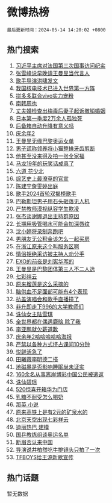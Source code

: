 # 微博热榜

`最后更新时间：2024-05-14 14:20:02 +0800`

## 热门搜索

1. [习近平主席对法国第三次国事访问纪实](https://m.weibo.cn/search?containerid=100103type%3D1%26t%3D10%26q%3D%23%E4%B9%A0%E8%BF%91%E5%B9%B3%E4%B8%BB%E5%B8%AD%E5%AF%B9%E6%B3%95%E5%9B%BD%E7%AC%AC%E4%B8%89%E6%AC%A1%E5%9B%BD%E4%BA%8B%E8%AE%BF%E9%97%AE%E7%BA%AA%E5%AE%9E%23&stream_entry_id=51&isnewpage=1&extparam=seat%3D1%26c_type%3D51%26q%3D%2523%25E4%25B9%25A0%25E8%25BF%2591%25E5%25B9%25B3%25E4%25B8%25BB%25E5%25B8%25AD%25E5%25AF%25B9%25E6%25B3%2595%25E5%259B%25BD%25E7%25AC%25AC%25E4%25B8%2589%25E6%25AC%25A1%25E5%259B%25BD%25E4%25BA%258B%25E8%25AE%25BF%25E9%2597%25AE%25E7%25BA%25AA%25E5%25AE%259E%2523%26cate%3D10103%26dgr%3D0%26pos%3D0%26filter_type%3Drealtimehot%26stream_entry_id%3D51%26display_time%3D1715667601%26pre_seqid%3D1715667601968013200213)
1. [张雪峰说早晚请王曼昱当代言人](https://m.weibo.cn/search?containerid=100103type%3D1%26t%3D10%26q%3D%23%E5%BC%A0%E9%9B%AA%E5%B3%B0%E8%AF%B4%E6%97%A9%E6%99%9A%E8%AF%B7%E7%8E%8B%E6%9B%BC%E6%98%B1%E5%BD%93%E4%BB%A3%E8%A8%80%E4%BA%BA%23&stream_entry_id=31&isnewpage=1&extparam=seat%3D1%26c_type%3D31%26cate%3D5001%26lcate%3D5001%26pos%3D0%26flag%3D2%26q%3D%2523%25E5%25BC%25A0%25E9%259B%25AA%25E5%25B3%25B0%25E8%25AF%25B4%25E6%2597%25A9%25E6%2599%259A%25E8%25AF%25B7%25E7%258E%258B%25E6%259B%25BC%25E6%2598%25B1%25E5%25BD%2593%25E4%25BB%25A3%25E8%25A8%2580%25E4%25BA%25BA%2523%26dgr%3D0%26band_rank%3D1%26realpos%3D1%26filter_type%3Drealtimehot%26stream_entry_id%3D31%26display_time%3D1715667601%26pre_seqid%3D1715667601968013200213)
1. [歌手导演洪啸发文](https://m.weibo.cn/search?containerid=100103type%3D1%26t%3D10%26q%3D%23%E6%AD%8C%E6%89%8B%E5%AF%BC%E6%BC%94%E6%B4%AA%E5%95%B8%E5%8F%91%E6%96%87%23&stream_entry_id=31&isnewpage=1&extparam=seat%3D1%26c_type%3D31%26cate%3D5001%26lcate%3D5001%26pos%3D1%26flag%3D2%26q%3D%2523%25E6%25AD%258C%25E6%2589%258B%25E5%25AF%25BC%25E6%25BC%2594%25E6%25B4%25AA%25E5%2595%25B8%25E5%258F%2591%25E6%2596%2587%2523%26dgr%3D0%26band_rank%3D2%26realpos%3D2%26filter_type%3Drealtimehot%26stream_entry_id%3D31%26display_time%3D1715667601%26pre_seqid%3D1715667601968013200213)
1. [我国核电技术已进入世界第一方阵](https://m.weibo.cn/search?containerid=100103type%3D1%26t%3D10%26q%3D%23%E6%88%91%E5%9B%BD%E6%A0%B8%E7%94%B5%E6%8A%80%E6%9C%AF%E5%B7%B2%E8%BF%9B%E5%85%A5%E4%B8%96%E7%95%8C%E7%AC%AC%E4%B8%80%E6%96%B9%E9%98%B5%23&stream_entry_id=31&isnewpage=1&extparam=seat%3D1%26c_type%3D31%26cate%3D5001%26lcate%3D5001%26pos%3D2%26flag%3D0%26q%3D%2523%25E6%2588%2591%25E5%259B%25BD%25E6%25A0%25B8%25E7%2594%25B5%25E6%258A%2580%25E6%259C%25AF%25E5%25B7%25B2%25E8%25BF%259B%25E5%2585%25A5%25E4%25B8%2596%25E7%2595%258C%25E7%25AC%25AC%25E4%25B8%2580%25E6%2596%25B9%25E9%2598%25B5%2523%26dgr%3D0%26band_rank%3D3%26realpos%3D3%26filter_type%3Drealtimehot%26stream_entry_id%3D31%26display_time%3D1715667601%26pre_seqid%3D1715667601968013200213)
1. [拼多多联合vivo实力宠粉](https://m.weibo.cn/search?containerid=100103type%3D1%26t%3D10%26q%3D%23%E6%8B%BC%E5%A4%9A%E5%A4%9A%E8%81%94%E5%90%88vivo%E5%AE%9E%E5%8A%9B%E5%AE%A0%E7%B2%89%23&stream_entry_id=31&isnewpage=1&extparam=seat%3D1%26c_type%3D31%26cate%3D5001%26lcate%3D5001%26pos%3D3%26is_ad_pos%3D1%26stream_entry_id%3D31%26q%3D%2523%25E6%258B%25BC%25E5%25A4%259A%25E5%25A4%259A%25E8%2581%2594%25E5%2590%2588vivo%25E5%25AE%259E%25E5%258A%259B%25E5%25AE%25A0%25E7%25B2%2589%2523%26dgr%3D0%26band_rank%3D4%26adid%3D236271%26filter_type%3Drealtimehot%26topic_ad%3D1%26display_time%3D1715667601%26pre_seqid%3D1715667601968013200213)
1. [南韩周也](https://m.weibo.cn/search?containerid=100103type%3D1%26t%3D10%26q%3D%23%E5%8D%97%E9%9F%A9%E5%91%A8%E4%B9%9F%23&stream_entry_id=31&isnewpage=1&extparam=seat%3D1%26c_type%3D31%26cate%3D5001%26lcate%3D5001%26pos%3D4%26flag%3D1%26q%3D%2523%25E5%258D%2597%25E9%259F%25A9%25E5%2591%25A8%25E4%25B9%259F%2523%26dgr%3D0%26band_rank%3D4%26realpos%3D4%26filter_type%3Drealtimehot%26stream_entry_id%3D31%26display_time%3D1715667601%26pre_seqid%3D1715667601968013200213)
1. [丈夫婚检查出梅毒后妻子起诉撤销婚姻](https://m.weibo.cn/search?containerid=100103type%3D1%26t%3D10%26q%3D%23%E4%B8%88%E5%A4%AB%E5%A9%9A%E6%A3%80%E6%9F%A5%E5%87%BA%E6%A2%85%E6%AF%92%E5%90%8E%E5%A6%BB%E5%AD%90%E8%B5%B7%E8%AF%89%E6%92%A4%E9%94%80%E5%A9%9A%E5%A7%BB%23&stream_entry_id=31&isnewpage=1&extparam=seat%3D1%26c_type%3D31%26cate%3D5001%26lcate%3D5001%26pos%3D5%26flag%3D0%26q%3D%2523%25E4%25B8%2588%25E5%25A4%25AB%25E5%25A9%259A%25E6%25A3%2580%25E6%259F%25A5%25E5%2587%25BA%25E6%25A2%2585%25E6%25AF%2592%25E5%2590%258E%25E5%25A6%25BB%25E5%25AD%2590%25E8%25B5%25B7%25E8%25AF%2589%25E6%2592%25A4%25E9%2594%2580%25E5%25A9%259A%25E5%25A7%25BB%2523%26dgr%3D0%26band_rank%3D5%26realpos%3D5%26filter_type%3Drealtimehot%26stream_entry_id%3D31%26display_time%3D1715667601%26pre_seqid%3D1715667601968013200213)
1. [日本第一季度2万余人孤独死](https://m.weibo.cn/search?containerid=100103type%3D1%26t%3D10%26q%3D%23%E6%97%A5%E6%9C%AC%E7%AC%AC%E4%B8%80%E5%AD%A3%E5%BA%A62%E4%B8%87%E4%BD%99%E4%BA%BA%E5%AD%A4%E7%8B%AC%E6%AD%BB%23&stream_entry_id=31&isnewpage=1&extparam=seat%3D1%26c_type%3D31%26cate%3D5001%26lcate%3D5001%26pos%3D6%26flag%3D1%26q%3D%2523%25E6%2597%25A5%25E6%259C%25AC%25E7%25AC%25AC%25E4%25B8%2580%25E5%25AD%25A3%25E5%25BA%25A62%25E4%25B8%2587%25E4%25BD%2599%25E4%25BA%25BA%25E5%25AD%25A4%25E7%258B%25AC%25E6%25AD%25BB%2523%26dgr%3D0%26band_rank%3D6%26realpos%3D6%26filter_type%3Drealtimehot%26stream_entry_id%3D31%26display_time%3D1715667601%26pre_seqid%3D1715667601968013200213)
1. [后备箱自动升降有意义吗](https://m.weibo.cn/search?containerid=100103type%3D1%26t%3D10%26q%3D%23%E5%90%8E%E5%A4%87%E7%AE%B1%E8%87%AA%E5%8A%A8%E5%8D%87%E9%99%8D%E6%9C%89%E6%84%8F%E4%B9%89%E5%90%97%23&stream_entry_id=31&isnewpage=1&extparam=seat%3D1%26c_type%3D31%26cate%3D5001%26lcate%3D5001%26pos%3D7%26is_ad_pos%3D1%26stream_entry_id%3D31%26q%3D%2523%25E5%2590%258E%25E5%25A4%2587%25E7%25AE%25B1%25E8%2587%25AA%25E5%258A%25A8%25E5%258D%2587%25E9%2599%258D%25E6%259C%2589%25E6%2584%258F%25E4%25B9%2589%25E5%2590%2597%2523%26dgr%3D0%26band_rank%3D7%26adid%3D236257%26filter_type%3Drealtimehot%26display_time%3D1715667601%26pre_seqid%3D1715667601968013200213)
1. [庆余年2](https://m.weibo.cn/search?containerid=100103type%3D1%26t%3D10%26q%3D%E5%BA%86%E4%BD%99%E5%B9%B42&stream_entry_id=31&isnewpage=1&extparam=seat%3D1%26c_type%3D31%26cate%3D5001%26lcate%3D5001%26pos%3D8%26flag%3D1%26q%3D%25E5%25BA%2586%25E4%25BD%2599%25E5%25B9%25B42%26dgr%3D0%26band_rank%3D7%26realpos%3D7%26filter_type%3Drealtimehot%26stream_entry_id%3D31%26display_time%3D1715667601%26pre_seqid%3D1715667601968013200213)
1. [王曼昱无缘巴黎奥运女单](https://m.weibo.cn/search?containerid=100103type%3D1%26t%3D10%26q%3D%23%E7%8E%8B%E6%9B%BC%E6%98%B1%E6%97%A0%E7%BC%98%E5%B7%B4%E9%BB%8E%E5%A5%A5%E8%BF%90%E5%A5%B3%E5%8D%95%23&stream_entry_id=31&isnewpage=1&extparam=seat%3D1%26c_type%3D31%26cate%3D5001%26lcate%3D5001%26pos%3D9%26flag%3D16%26q%3D%2523%25E7%258E%258B%25E6%259B%25BC%25E6%2598%25B1%25E6%2597%25A0%25E7%25BC%2598%25E5%25B7%25B4%25E9%25BB%258E%25E5%25A5%25A5%25E8%25BF%2590%25E5%25A5%25B3%25E5%258D%2595%2523%26dgr%3D0%26band_rank%3D8%26realpos%3D8%26filter_type%3Drealtimehot%26stream_entry_id%3D31%26display_time%3D1715667601%26pre_seqid%3D1715667601968013200213)
1. [男子谎称领养将小猫整排牙齿剪断](https://m.weibo.cn/search?containerid=100103type%3D1%26t%3D10%26q%3D%23%E7%94%B7%E5%AD%90%E8%B0%8E%E7%A7%B0%E9%A2%86%E5%85%BB%E5%B0%86%E5%B0%8F%E7%8C%AB%E6%95%B4%E6%8E%92%E7%89%99%E9%BD%BF%E5%89%AA%E6%96%AD%23&stream_entry_id=31&isnewpage=1&extparam=seat%3D1%26c_type%3D31%26cate%3D5001%26lcate%3D5001%26pos%3D10%26flag%3D1%26q%3D%2523%25E7%2594%25B7%25E5%25AD%2590%25E8%25B0%258E%25E7%25A7%25B0%25E9%25A2%2586%25E5%2585%25BB%25E5%25B0%2586%25E5%25B0%258F%25E7%258C%25AB%25E6%2595%25B4%25E6%258E%2592%25E7%2589%2599%25E9%25BD%25BF%25E5%2589%25AA%25E6%2596%25AD%2523%26dgr%3D0%26band_rank%3D9%26realpos%3D9%26filter_type%3Drealtimehot%26stream_entry_id%3D31%26display_time%3D1715667601%26pre_seqid%3D1715667601968013200213)
1. [他甚至没来得及拍一张全家福](https://m.weibo.cn/search?containerid=100103type%3D1%26t%3D10%26q%3D%23%E4%BB%96%E7%94%9A%E8%87%B3%E6%B2%A1%E6%9D%A5%E5%BE%97%E5%8F%8A%E6%8B%8D%E4%B8%80%E5%BC%A0%E5%85%A8%E5%AE%B6%E7%A6%8F%23&stream_entry_id=31&isnewpage=1&extparam=seat%3D1%26c_type%3D31%26cate%3D5001%26lcate%3D5001%26pos%3D11%26flag%3D0%26q%3D%2523%25E4%25BB%2596%25E7%2594%259A%25E8%2587%25B3%25E6%25B2%25A1%25E6%259D%25A5%25E5%25BE%2597%25E5%258F%258A%25E6%258B%258D%25E4%25B8%2580%25E5%25BC%25A0%25E5%2585%25A8%25E5%25AE%25B6%25E7%25A6%258F%2523%26dgr%3D0%26band_rank%3D10%26realpos%3D10%26filter_type%3Drealtimehot%26stream_entry_id%3D31%26display_time%3D1715667601%26pre_seqid%3D1715667601968013200213)
1. [马龙19年的玩笑话成真了](https://m.weibo.cn/search?containerid=100103type%3D1%26t%3D10%26q%3D%E9%A9%AC%E9%BE%9919%E5%B9%B4%E7%9A%84%E7%8E%A9%E7%AC%91%E8%AF%9D%E6%88%90%E7%9C%9F%E4%BA%86&stream_entry_id=31&isnewpage=1&extparam=seat%3D1%26c_type%3D31%26cate%3D5001%26lcate%3D5001%26pos%3D12%26flag%3D0%26q%3D%25E9%25A9%25AC%25E9%25BE%259919%25E5%25B9%25B4%25E7%259A%2584%25E7%258E%25A9%25E7%25AC%2591%25E8%25AF%259D%25E6%2588%2590%25E7%259C%259F%25E4%25BA%2586%26dgr%3D0%26band_rank%3D11%26realpos%3D11%26filter_type%3Drealtimehot%26stream_entry_id%3D31%26display_time%3D1715667601%26pre_seqid%3D1715667601968013200213)
1. [六道 花少北](https://m.weibo.cn/search?containerid=100103type%3D1%26t%3D10%26q%3D%E5%85%AD%E9%81%93+%E8%8A%B1%E5%B0%91%E5%8C%97&stream_entry_id=31&isnewpage=1&extparam=seat%3D1%26c_type%3D31%26cate%3D5001%26lcate%3D5001%26pos%3D13%26flag%3D0%26q%3D%25E5%2585%25AD%25E9%2581%2593%2520%25E8%258A%25B1%25E5%25B0%2591%25E5%258C%2597%26dgr%3D0%26band_rank%3D12%26realpos%3D12%26filter_type%3Drealtimehot%26stream_entry_id%3D31%26display_time%3D1715667601%26pre_seqid%3D1715667601968013200213)
1. [综艺史上最潦草的官宣](https://m.weibo.cn/search?containerid=100103type%3D1%26t%3D10%26q%3D%23%E7%BB%BC%E8%89%BA%E5%8F%B2%E4%B8%8A%E6%9C%80%E6%BD%A6%E8%8D%89%E7%9A%84%E5%AE%98%E5%AE%A3%23&stream_entry_id=31&isnewpage=1&extparam=seat%3D1%26c_type%3D31%26cate%3D5001%26lcate%3D5001%26pos%3D14%26flag%3D1%26q%3D%2523%25E7%25BB%25BC%25E8%2589%25BA%25E5%258F%25B2%25E4%25B8%258A%25E6%259C%2580%25E6%25BD%25A6%25E8%258D%2589%25E7%259A%2584%25E5%25AE%2598%25E5%25AE%25A3%2523%26dgr%3D0%26band_rank%3D13%26realpos%3D13%26filter_type%3Drealtimehot%26stream_entry_id%3D31%26display_time%3D1715667601%26pre_seqid%3D1715667601968013200213)
1. [陈建宁詹雯婷出庭](https://m.weibo.cn/search?containerid=100103type%3D1%26t%3D10%26q%3D%23%E9%99%88%E5%BB%BA%E5%AE%81%E8%A9%B9%E9%9B%AF%E5%A9%B7%E5%87%BA%E5%BA%AD%23&stream_entry_id=31&isnewpage=1&extparam=seat%3D1%26c_type%3D31%26cate%3D5001%26lcate%3D5001%26pos%3D15%26flag%3D1%26q%3D%2523%25E9%2599%2588%25E5%25BB%25BA%25E5%25AE%2581%25E8%25A9%25B9%25E9%259B%25AF%25E5%25A9%25B7%25E5%2587%25BA%25E5%25BA%25AD%2523%26dgr%3D0%26band_rank%3D14%26realpos%3D14%26filter_type%3Drealtimehot%26stream_entry_id%3D31%26display_time%3D1715667601%26pre_seqid%3D1715667601968013200213)
1. [歌手2024首轮双揭榜歌手](https://m.weibo.cn/search?containerid=100103type%3D1%26t%3D10%26q%3D%23%E6%AD%8C%E6%89%8B2024%E9%A6%96%E8%BD%AE%E5%8F%8C%E6%8F%AD%E6%A6%9C%E6%AD%8C%E6%89%8B%23&stream_entry_id=31&isnewpage=1&extparam=seat%3D1%26c_type%3D31%26cate%3D5001%26lcate%3D5001%26pos%3D16%26flag%3D0%26q%3D%2523%25E6%25AD%258C%25E6%2589%258B2024%25E9%25A6%2596%25E8%25BD%25AE%25E5%258F%258C%25E6%258F%25AD%25E6%25A6%259C%25E6%25AD%258C%25E6%2589%258B%2523%26dgr%3D0%26band_rank%3D15%26realpos%3D15%26filter_type%3Drealtimehot%26stream_entry_id%3D31%26display_time%3D1715667601%26pre_seqid%3D1715667601968013200213)
1. [巴勒斯坦男子用石头砸落无人机](https://m.weibo.cn/search?containerid=100103type%3D1%26t%3D10%26q%3D%23%E5%B7%B4%E5%8B%92%E6%96%AF%E5%9D%A6%E7%94%B7%E5%AD%90%E7%94%A8%E7%9F%B3%E5%A4%B4%E7%A0%B8%E8%90%BD%E6%97%A0%E4%BA%BA%E6%9C%BA%23&stream_entry_id=31&isnewpage=1&extparam=seat%3D1%26c_type%3D31%26cate%3D5001%26lcate%3D5001%26pos%3D17%26flag%3D1%26q%3D%2523%25E5%25B7%25B4%25E5%258B%2592%25E6%2596%25AF%25E5%259D%25A6%25E7%2594%25B7%25E5%25AD%2590%25E7%2594%25A8%25E7%259F%25B3%25E5%25A4%25B4%25E7%25A0%25B8%25E8%2590%25BD%25E6%2597%25A0%25E4%25BA%25BA%25E6%259C%25BA%2523%26dgr%3D0%26band_rank%3D16%26realpos%3D16%26filter_type%3Drealtimehot%26stream_entry_id%3D31%26display_time%3D1715667601%26pre_seqid%3D1715667601968013200213)
1. [严禁教师漠视纵容学生欺凌](https://m.weibo.cn/search?containerid=100103type%3D1%26t%3D10%26q%3D%23%E4%B8%A5%E7%A6%81%E6%95%99%E5%B8%88%E6%BC%A0%E8%A7%86%E7%BA%B5%E5%AE%B9%E5%AD%A6%E7%94%9F%E6%AC%BA%E5%87%8C%23&stream_entry_id=31&isnewpage=1&extparam=seat%3D1%26c_type%3D31%26cate%3D5001%26lcate%3D5001%26pos%3D18%26flag%3D1%26q%3D%2523%25E4%25B8%25A5%25E7%25A6%2581%25E6%2595%2599%25E5%25B8%2588%25E6%25BC%25A0%25E8%25A7%2586%25E7%25BA%25B5%25E5%25AE%25B9%25E5%25AD%25A6%25E7%2594%259F%25E6%25AC%25BA%25E5%2587%258C%2523%26dgr%3D0%26band_rank%3D17%26realpos%3D17%26filter_type%3Drealtimehot%26stream_entry_id%3D31%26display_time%3D1715667601%26pre_seqid%3D1715667601968013200213)
1. [张杰谈谢娜退出主持群原因](https://m.weibo.cn/search?containerid=100103type%3D1%26t%3D10%26q%3D%23%E5%BC%A0%E6%9D%B0%E8%B0%88%E8%B0%A2%E5%A8%9C%E9%80%80%E5%87%BA%E4%B8%BB%E6%8C%81%E7%BE%A4%E5%8E%9F%E5%9B%A0%23&stream_entry_id=31&isnewpage=1&extparam=seat%3D1%26c_type%3D31%26cate%3D5001%26lcate%3D5001%26pos%3D19%26flag%3D2%26q%3D%2523%25E5%25BC%25A0%25E6%259D%25B0%25E8%25B0%2588%25E8%25B0%25A2%25E5%25A8%259C%25E9%2580%2580%25E5%2587%25BA%25E4%25B8%25BB%25E6%258C%2581%25E7%25BE%25A4%25E5%258E%259F%25E5%259B%25A0%2523%26dgr%3D0%26band_rank%3D18%26realpos%3D18%26filter_type%3Drealtimehot%26stream_entry_id%3D31%26display_time%3D1715667601%26pre_seqid%3D1715667601968013200213)
1. [长期用吸管喝水可能会加深唇纹](https://m.weibo.cn/search?containerid=100103type%3D1%26t%3D10%26q%3D%23%E9%95%BF%E6%9C%9F%E7%94%A8%E5%90%B8%E7%AE%A1%E5%96%9D%E6%B0%B4%E5%8F%AF%E8%83%BD%E4%BC%9A%E5%8A%A0%E6%B7%B1%E5%94%87%E7%BA%B9%23&stream_entry_id=31&isnewpage=1&extparam=seat%3D1%26c_type%3D31%26cate%3D5001%26lcate%3D5001%26pos%3D20%26flag%3D2%26q%3D%2523%25E9%2595%25BF%25E6%259C%259F%25E7%2594%25A8%25E5%2590%25B8%25E7%25AE%25A1%25E5%2596%259D%25E6%25B0%25B4%25E5%258F%25AF%25E8%2583%25BD%25E4%25BC%259A%25E5%258A%25A0%25E6%25B7%25B1%25E5%2594%2587%25E7%25BA%25B9%2523%26dgr%3D0%26band_rank%3D19%26realpos%3D19%26filter_type%3Drealtimehot%26stream_entry_id%3D31%26display_time%3D1715667601%26pre_seqid%3D1715667601968013200213)
1. [沈小婷将录制奔跑吧](https://m.weibo.cn/search?containerid=100103type%3D1%26t%3D10%26q%3D%23%E6%B2%88%E5%B0%8F%E5%A9%B7%E5%B0%86%E5%BD%95%E5%88%B6%E5%A5%94%E8%B7%91%E5%90%A7%23&stream_entry_id=31&isnewpage=1&extparam=seat%3D1%26c_type%3D31%26cate%3D5001%26lcate%3D5001%26pos%3D21%26flag%3D0%26q%3D%2523%25E6%25B2%2588%25E5%25B0%258F%25E5%25A9%25B7%25E5%25B0%2586%25E5%25BD%2595%25E5%2588%25B6%25E5%25A5%2594%25E8%25B7%2591%25E5%2590%25A7%2523%26dgr%3D0%26band_rank%3D20%26realpos%3D20%26filter_type%3Drealtimehot%26stream_entry_id%3D31%26display_time%3D1715667601%26pre_seqid%3D1715667601968013200213)
1. [男朋友无公积金该怎么一起买房](https://m.weibo.cn/search?containerid=100103type%3D1%26t%3D10%26q%3D%23%E7%94%B7%E6%9C%8B%E5%8F%8B%E6%97%A0%E5%85%AC%E7%A7%AF%E9%87%91%E8%AF%A5%E6%80%8E%E4%B9%88%E4%B8%80%E8%B5%B7%E4%B9%B0%E6%88%BF%23&stream_entry_id=31&isnewpage=1&extparam=seat%3D1%26c_type%3D31%26cate%3D5001%26lcate%3D5001%26pos%3D22%26flag%3D0%26q%3D%2523%25E7%2594%25B7%25E6%259C%258B%25E5%258F%258B%25E6%2597%25A0%25E5%2585%25AC%25E7%25A7%25AF%25E9%2587%2591%25E8%25AF%25A5%25E6%2580%258E%25E4%25B9%2588%25E4%25B8%2580%25E8%25B5%25B7%25E4%25B9%25B0%25E6%2588%25BF%2523%26dgr%3D0%26band_rank%3D21%26realpos%3D21%26filter_type%3Drealtimehot%26stream_entry_id%3D31%26display_time%3D1715667601%26pre_seqid%3D1715667601968013200213)
1. [在浙江原来这个叫服务区啊](https://m.weibo.cn/search?containerid=100103type%3D1%26t%3D10%26q%3D%23%E5%9C%A8%E6%B5%99%E6%B1%9F%E5%8E%9F%E6%9D%A5%E8%BF%99%E4%B8%AA%E5%8F%AB%E6%9C%8D%E5%8A%A1%E5%8C%BA%E5%95%8A%23&stream_entry_id=31&isnewpage=1&extparam=seat%3D1%26c_type%3D31%26cate%3D5001%26lcate%3D5001%26pos%3D23%26flag%3D1%26q%3D%2523%25E5%259C%25A8%25E6%25B5%2599%25E6%25B1%259F%25E5%258E%259F%25E6%259D%25A5%25E8%25BF%2599%25E4%25B8%25AA%25E5%258F%25AB%25E6%259C%258D%25E5%258A%25A1%25E5%258C%25BA%25E5%2595%258A%2523%26dgr%3D0%26band_rank%3D22%26realpos%3D22%26filter_type%3Drealtimehot%26stream_entry_id%3D31%26display_time%3D1715667601%26pre_seqid%3D1715667601968013200213)
1. [情侣拒绝采访被主持人劝分手](https://m.weibo.cn/search?containerid=100103type%3D1%26t%3D10%26q%3D%23%E6%83%85%E4%BE%A3%E6%8B%92%E7%BB%9D%E9%87%87%E8%AE%BF%E8%A2%AB%E4%B8%BB%E6%8C%81%E4%BA%BA%E5%8A%9D%E5%88%86%E6%89%8B%23&stream_entry_id=31&isnewpage=1&extparam=seat%3D1%26c_type%3D31%26cate%3D5001%26lcate%3D5001%26pos%3D24%26flag%3D0%26q%3D%2523%25E6%2583%2585%25E4%25BE%25A3%25E6%258B%2592%25E7%25BB%259D%25E9%2587%2587%25E8%25AE%25BF%25E8%25A2%25AB%25E4%25B8%25BB%25E6%258C%2581%25E4%25BA%25BA%25E5%258A%259D%25E5%2588%2586%25E6%2589%258B%2523%26dgr%3D0%26band_rank%3D23%26realpos%3D23%26filter_type%3Drealtimehot%26stream_entry_id%3D31%26display_time%3D1715667601%26pre_seqid%3D1715667601968013200213)
1. [EXO的前夜是刘宪华写的](https://m.weibo.cn/search?containerid=100103type%3D1%26t%3D10%26q%3D%23EXO%E7%9A%84%E5%89%8D%E5%A4%9C%E6%98%AF%E5%88%98%E5%AE%AA%E5%8D%8E%E5%86%99%E7%9A%84%23&stream_entry_id=31&isnewpage=1&extparam=seat%3D1%26c_type%3D31%26cate%3D5001%26lcate%3D5001%26pos%3D25%26flag%3D0%26q%3D%2523EXO%25E7%259A%2584%25E5%2589%258D%25E5%25A4%259C%25E6%2598%25AF%25E5%2588%2598%25E5%25AE%25AA%25E5%258D%258E%25E5%2586%2599%25E7%259A%2584%2523%26dgr%3D0%26band_rank%3D24%26realpos%3D24%26filter_type%3Drealtimehot%26stream_entry_id%3D31%26display_time%3D1715667601%26pre_seqid%3D1715667601968013200213)
1. [王曼昱是巴黎团体第三人不二人选](https://m.weibo.cn/search?containerid=100103type%3D1%26t%3D10%26q%3D%23%E7%8E%8B%E6%9B%BC%E6%98%B1%E6%98%AF%E5%B7%B4%E9%BB%8E%E5%9B%A2%E4%BD%93%E7%AC%AC%E4%B8%89%E4%BA%BA%E4%B8%8D%E4%BA%8C%E4%BA%BA%E9%80%89%23&stream_entry_id=31&isnewpage=1&extparam=seat%3D1%26c_type%3D31%26cate%3D5001%26lcate%3D5001%26pos%3D26%26flag%3D1%26q%3D%2523%25E7%258E%258B%25E6%259B%25BC%25E6%2598%25B1%25E6%2598%25AF%25E5%25B7%25B4%25E9%25BB%258E%25E5%259B%25A2%25E4%25BD%2593%25E7%25AC%25AC%25E4%25B8%2589%25E4%25BA%25BA%25E4%25B8%258D%25E4%25BA%258C%25E4%25BA%25BA%25E9%2580%2589%2523%26dgr%3D0%26band_rank%3D25%26realpos%3D25%26filter_type%3Drealtimehot%26stream_entry_id%3D31%26display_time%3D1715667601%26pre_seqid%3D1715667601968013200213)
1. [七彩祥云](https://m.weibo.cn/search?containerid=100103type%3D1%26t%3D10%26q%3D%E4%B8%83%E5%BD%A9%E7%A5%A5%E4%BA%91&stream_entry_id=31&isnewpage=1&extparam=seat%3D1%26c_type%3D31%26cate%3D5001%26lcate%3D5001%26pos%3D27%26flag%3D1%26q%3D%25E4%25B8%2583%25E5%25BD%25A9%25E7%25A5%25A5%25E4%25BA%2591%26dgr%3D0%26band_rank%3D26%26realpos%3D26%26filter_type%3Drealtimehot%26stream_entry_id%3D31%26display_time%3D1715667601%26pre_seqid%3D1715667601968013200213)
1. [原来榴莲是这么采摘的](https://m.weibo.cn/search?containerid=100103type%3D1%26t%3D10%26q%3D%E5%8E%9F%E6%9D%A5%E6%A6%B4%E8%8E%B2%E6%98%AF%E8%BF%99%E4%B9%88%E9%87%87%E6%91%98%E7%9A%84&stream_entry_id=31&isnewpage=1&extparam=seat%3D1%26c_type%3D31%26cate%3D5001%26lcate%3D5001%26pos%3D28%26flag%3D1%26q%3D%25E5%258E%259F%25E6%259D%25A5%25E6%25A6%25B4%25E8%258E%25B2%25E6%2598%25AF%25E8%25BF%2599%25E4%25B9%2588%25E9%2587%2587%25E6%2591%2598%25E7%259A%2584%26dgr%3D0%26band_rank%3D27%26realpos%3D27%26filter_type%3Drealtimehot%26stream_entry_id%3D31%26display_time%3D1715667601%26pre_seqid%3D1715667601968013200213)
1. [脑供血不足面部可能有4个表现](https://m.weibo.cn/search?containerid=100103type%3D1%26t%3D10%26q%3D%23%E8%84%91%E4%BE%9B%E8%A1%80%E4%B8%8D%E8%B6%B3%E9%9D%A2%E9%83%A8%E5%8F%AF%E8%83%BD%E6%9C%894%E4%B8%AA%E8%A1%A8%E7%8E%B0%23&stream_entry_id=31&isnewpage=1&extparam=seat%3D1%26c_type%3D31%26cate%3D5001%26lcate%3D5001%26pos%3D29%26flag%3D0%26q%3D%2523%25E8%2584%2591%25E4%25BE%259B%25E8%25A1%2580%25E4%25B8%258D%25E8%25B6%25B3%25E9%259D%25A2%25E9%2583%25A8%25E5%258F%25AF%25E8%2583%25BD%25E6%259C%25894%25E4%25B8%25AA%25E8%25A1%25A8%25E7%258E%25B0%2523%26dgr%3D0%26band_rank%3D28%26realpos%3D28%26filter_type%3Drealtimehot%26stream_entry_id%3D31%26display_time%3D1715667601%26pre_seqid%3D1715667601968013200213)
1. [杭盖演唱会和歌手直播撞了](https://m.weibo.cn/search?containerid=100103type%3D1%26t%3D10%26q%3D%23%E6%9D%AD%E7%9B%96%E6%BC%94%E5%94%B1%E4%BC%9A%E5%92%8C%E6%AD%8C%E6%89%8B%E7%9B%B4%E6%92%AD%E6%92%9E%E4%BA%86%23&stream_entry_id=31&isnewpage=1&extparam=seat%3D1%26c_type%3D31%26cate%3D5001%26lcate%3D5001%26pos%3D30%26flag%3D1%26q%3D%2523%25E6%259D%25AD%25E7%259B%2596%25E6%25BC%2594%25E5%2594%25B1%25E4%25BC%259A%25E5%2592%258C%25E6%25AD%258C%25E6%2589%258B%25E7%259B%25B4%25E6%2592%25AD%25E6%2592%259E%25E4%25BA%2586%2523%26dgr%3D0%26band_rank%3D29%26realpos%3D29%26filter_type%3Drealtimehot%26stream_entry_id%3D31%26display_time%3D1715667601%26pre_seqid%3D1715667601968013200213)
1. [非升即走下996的大学教师们](https://m.weibo.cn/search?containerid=100103type%3D1%26t%3D10%26q%3D%23%E9%9D%9E%E5%8D%87%E5%8D%B3%E8%B5%B0%E4%B8%8B996%E7%9A%84%E5%A4%A7%E5%AD%A6%E6%95%99%E5%B8%88%E4%BB%AC%23&stream_entry_id=31&isnewpage=1&extparam=seat%3D1%26c_type%3D31%26cate%3D5001%26lcate%3D5001%26pos%3D31%26flag%3D1%26q%3D%2523%25E9%259D%259E%25E5%258D%2587%25E5%258D%25B3%25E8%25B5%25B0%25E4%25B8%258B996%25E7%259A%2584%25E5%25A4%25A7%25E5%25AD%25A6%25E6%2595%2599%25E5%25B8%2588%25E4%25BB%25AC%2523%26dgr%3D0%26band_rank%3D30%26realpos%3D30%26filter_type%3Drealtimehot%26stream_entry_id%3D31%26display_time%3D1715667601%26pre_seqid%3D1715667601968013200213)
1. [诛仙女主陆雪琪](https://m.weibo.cn/search?containerid=100103type%3D1%26t%3D10%26q%3D%23%E8%AF%9B%E4%BB%99%E5%A5%B3%E4%B8%BB%E9%99%86%E9%9B%AA%E7%90%AA%23&stream_entry_id=31&isnewpage=1&extparam=seat%3D1%26c_type%3D31%26cate%3D5001%26lcate%3D5001%26pos%3D32%26flag%3D0%26q%3D%2523%25E8%25AF%259B%25E4%25BB%2599%25E5%25A5%25B3%25E4%25B8%25BB%25E9%2599%2586%25E9%259B%25AA%25E7%2590%25AA%2523%26dgr%3D0%26band_rank%3D31%26realpos%3D31%26filter_type%3Drealtimehot%26stream_entry_id%3D31%26display_time%3D1715667601%26pre_seqid%3D1715667601968013200213)
1. [全世界都在偶遇鹿晗 除了我](https://m.weibo.cn/search?containerid=100103type%3D1%26t%3D10%26q%3D%E5%85%A8%E4%B8%96%E7%95%8C%E9%83%BD%E5%9C%A8%E5%81%B6%E9%81%87%E9%B9%BF%E6%99%97+%E9%99%A4%E4%BA%86%E6%88%91&stream_entry_id=31&isnewpage=1&extparam=seat%3D1%26c_type%3D31%26cate%3D5001%26lcate%3D5001%26pos%3D33%26flag%3D1%26q%3D%25E5%2585%25A8%25E4%25B8%2596%25E7%2595%258C%25E9%2583%25BD%25E5%259C%25A8%25E5%2581%25B6%25E9%2581%2587%25E9%25B9%25BF%25E6%2599%2597%2520%25E9%2599%25A4%25E4%25BA%2586%25E6%2588%2591%26dgr%3D0%26band_rank%3D32%26realpos%3D32%26filter_type%3Drealtimehot%26stream_entry_id%3D31%26display_time%3D1715667601%26pre_seqid%3D1715667601968013200213)
1. [李亚鹏就欠薪道歉](https://m.weibo.cn/search?containerid=100103type%3D1%26t%3D10%26q%3D%23%E6%9D%8E%E4%BA%9A%E9%B9%8F%E5%B0%B1%E6%AC%A0%E8%96%AA%E9%81%93%E6%AD%89%23&stream_entry_id=31&isnewpage=1&extparam=seat%3D1%26c_type%3D31%26cate%3D5001%26lcate%3D5001%26pos%3D34%26flag%3D0%26q%3D%2523%25E6%259D%258E%25E4%25BA%259A%25E9%25B9%258F%25E5%25B0%25B1%25E6%25AC%25A0%25E8%2596%25AA%25E9%2581%2593%25E6%25AD%2589%2523%26dgr%3D0%26band_rank%3D33%26realpos%3D33%26filter_type%3Drealtimehot%26stream_entry_id%3D31%26display_time%3D1715667601%26pre_seqid%3D1715667601968013200213)
1. [庆余年2哈哈哈哈哈海报](https://m.weibo.cn/search?containerid=100103type%3D1%26t%3D10%26q%3D%23%E5%BA%86%E4%BD%99%E5%B9%B42%E5%93%88%E5%93%88%E5%93%88%E5%93%88%E5%93%88%E6%B5%B7%E6%8A%A5%23&stream_entry_id=31&isnewpage=1&extparam=seat%3D1%26c_type%3D31%26cate%3D5001%26lcate%3D5001%26pos%3D35%26flag%3D1%26q%3D%2523%25E5%25BA%2586%25E4%25BD%2599%25E5%25B9%25B42%25E5%2593%2588%25E5%2593%2588%25E5%2593%2588%25E5%2593%2588%25E5%2593%2588%25E6%25B5%25B7%25E6%258A%25A5%2523%26dgr%3D0%26band_rank%3D34%26realpos%3D34%26filter_type%3Drealtimehot%26stream_entry_id%3D31%26display_time%3D1715667601%26pre_seqid%3D1715667601968013200213)
1. [严禁以各种方式挤占课间10分钟](https://m.weibo.cn/search?containerid=100103type%3D1%26t%3D10%26q%3D%23%E4%B8%A5%E7%A6%81%E4%BB%A5%E5%90%84%E7%A7%8D%E6%96%B9%E5%BC%8F%E6%8C%A4%E5%8D%A0%E8%AF%BE%E9%97%B410%E5%88%86%E9%92%9F%23&stream_entry_id=31&isnewpage=1&extparam=seat%3D1%26c_type%3D31%26cate%3D5001%26lcate%3D5001%26pos%3D36%26flag%3D0%26q%3D%2523%25E4%25B8%25A5%25E7%25A6%2581%25E4%25BB%25A5%25E5%2590%2584%25E7%25A7%258D%25E6%2596%25B9%25E5%25BC%258F%25E6%258C%25A4%25E5%258D%25A0%25E8%25AF%25BE%25E9%2597%25B410%25E5%2588%2586%25E9%2592%259F%2523%26dgr%3D0%26band_rank%3D35%26realpos%3D35%26filter_type%3Drealtimehot%26stream_entry_id%3D31%26display_time%3D1715667601%26pre_seqid%3D1715667601968013200213)
1. [悦鲜活急了](https://m.weibo.cn/search?containerid=100103type%3D1%26t%3D10%26q%3D%23%E6%82%A6%E9%B2%9C%E6%B4%BB%E6%80%A5%E4%BA%86%23&stream_entry_id=31&isnewpage=1&extparam=seat%3D1%26c_type%3D31%26cate%3D5001%26lcate%3D5001%26pos%3D37%26realpos%3D36%26flag%3D0%26q%3D%2523%25E6%2582%25A6%25E9%25B2%259C%25E6%25B4%25BB%25E6%2580%25A5%25E4%25BA%2586%2523%26dgr%3D0%26band_rank%3D36%26adid%3D236264%26filter_type%3Drealtimehot%26stream_entry_id%3D31%26display_time%3D1715667601%26pre_seqid%3D1715667601968013200213)
1. [田曦薇李明德二搭](https://m.weibo.cn/search?containerid=100103type%3D1%26t%3D10%26q%3D%23%E7%94%B0%E6%9B%A6%E8%96%87%E6%9D%8E%E6%98%8E%E5%BE%B7%E4%BA%8C%E6%90%AD%23&stream_entry_id=31&isnewpage=1&extparam=seat%3D1%26c_type%3D31%26cate%3D5001%26lcate%3D5001%26pos%3D38%26flag%3D0%26q%3D%2523%25E7%2594%25B0%25E6%259B%25A6%25E8%2596%2587%25E6%259D%258E%25E6%2598%258E%25E5%25BE%25B7%25E4%25BA%258C%25E6%2590%25AD%2523%26dgr%3D0%26band_rank%3D37%26realpos%3D37%26filter_type%3Drealtimehot%26stream_entry_id%3D31%26display_time%3D1715667601%26pre_seqid%3D1715667601968013200213)
1. [地磁暴是否影响睡眠尚未证实](https://m.weibo.cn/search?containerid=100103type%3D1%26t%3D10%26q%3D%23%E5%9C%B0%E7%A3%81%E6%9A%B4%E6%98%AF%E5%90%A6%E5%BD%B1%E5%93%8D%E7%9D%A1%E7%9C%A0%E5%B0%9A%E6%9C%AA%E8%AF%81%E5%AE%9E%23&stream_entry_id=31&isnewpage=1&extparam=seat%3D1%26c_type%3D31%26cate%3D5001%26lcate%3D5001%26pos%3D39%26flag%3D1%26q%3D%2523%25E5%259C%25B0%25E7%25A3%2581%25E6%259A%25B4%25E6%2598%25AF%25E5%2590%25A6%25E5%25BD%25B1%25E5%2593%258D%25E7%259D%25A1%25E7%259C%25A0%25E5%25B0%259A%25E6%259C%25AA%25E8%25AF%2581%25E5%25AE%259E%2523%26dgr%3D0%26band_rank%3D38%26realpos%3D38%26filter_type%3Drealtimehot%26stream_entry_id%3D31%26display_time%3D1715667601%26pre_seqid%3D1715667601968013200213)
1. [160余名从事离岸博彩中国公民被遣返](https://m.weibo.cn/search?containerid=100103type%3D1%26t%3D10%26q%3D%23160%E4%BD%99%E5%90%8D%E4%BB%8E%E4%BA%8B%E7%A6%BB%E5%B2%B8%E5%8D%9A%E5%BD%A9%E4%B8%AD%E5%9B%BD%E5%85%AC%E6%B0%91%E8%A2%AB%E9%81%A3%E8%BF%94%23&stream_entry_id=31&isnewpage=1&extparam=seat%3D1%26c_type%3D31%26cate%3D5001%26lcate%3D5001%26pos%3D40%26flag%3D1%26q%3D%2523160%25E4%25BD%2599%25E5%2590%258D%25E4%25BB%258E%25E4%25BA%258B%25E7%25A6%25BB%25E5%25B2%25B8%25E5%258D%259A%25E5%25BD%25A9%25E4%25B8%25AD%25E5%259B%25BD%25E5%2585%25AC%25E6%25B0%2591%25E8%25A2%25AB%25E9%2581%25A3%25E8%25BF%2594%2523%26dgr%3D0%26band_rank%3D39%26realpos%3D39%26filter_type%3Drealtimehot%26stream_entry_id%3D31%26display_time%3D1715667601%26pre_seqid%3D1715667601968013200213)
1. [诛仙碧瑶](https://m.weibo.cn/search?containerid=100103type%3D1%26t%3D10%26q%3D%E8%AF%9B%E4%BB%99%E7%A2%A7%E7%91%B6&stream_entry_id=31&isnewpage=1&extparam=seat%3D1%26c_type%3D31%26cate%3D5001%26lcate%3D5001%26pos%3D41%26flag%3D0%26q%3D%25E8%25AF%259B%25E4%25BB%2599%25E7%25A2%25A7%25E7%2591%25B6%26dgr%3D0%26band_rank%3D40%26realpos%3D40%26filter_type%3Drealtimehot%26stream_entry_id%3D31%26display_time%3D1715667601%26pre_seqid%3D1715667601968013200213)
1. [520惊喜开箱华为门店](https://m.weibo.cn/search?containerid=100103type%3D1%26t%3D10%26q%3D%23520%E6%83%8A%E5%96%9C%E5%BC%80%E7%AE%B1%E5%8D%8E%E4%B8%BA%E9%97%A8%E5%BA%97%23&stream_entry_id=31&isnewpage=1&extparam=seat%3D1%26c_type%3D31%26cate%3D5001%26lcate%3D5001%26pos%3D42%26realpos%3D41%26flag%3D0%26q%3D%2523520%25E6%2583%258A%25E5%2596%259C%25E5%25BC%2580%25E7%25AE%25B1%25E5%258D%258E%25E4%25B8%25BA%25E9%2597%25A8%25E5%25BA%2597%2523%26dgr%3D0%26band_rank%3D41%26adid%3D236206%26filter_type%3Drealtimehot%26stream_entry_id%3D31%26display_time%3D1715667601%26pre_seqid%3D1715667601968013200213)
1. [乳糖不耐受怎么喝奶](https://m.weibo.cn/search?containerid=100103type%3D1%26t%3D10%26q%3D%23%E4%B9%B3%E7%B3%96%E4%B8%8D%E8%80%90%E5%8F%97%E6%80%8E%E4%B9%88%E5%96%9D%E5%A5%B6%23&stream_entry_id=31&isnewpage=1&extparam=seat%3D1%26c_type%3D31%26cate%3D5001%26lcate%3D5001%26pos%3D43%26flag%3D1%26q%3D%2523%25E4%25B9%25B3%25E7%25B3%2596%25E4%25B8%258D%25E8%2580%2590%25E5%258F%2597%25E6%2580%258E%25E4%25B9%2588%25E5%2596%259D%25E5%25A5%25B6%2523%26dgr%3D0%26band_rank%3D42%26realpos%3D42%26filter_type%3Drealtimehot%26stream_entry_id%3D31%26display_time%3D1715667601%26pre_seqid%3D1715667601968013200213)
1. [那英 小说](https://m.weibo.cn/search?containerid=100103type%3D1%26t%3D10%26q%3D%E9%82%A3%E8%8B%B1+%E5%B0%8F%E8%AF%B4&stream_entry_id=31&isnewpage=1&extparam=seat%3D1%26c_type%3D31%26cate%3D5001%26lcate%3D5001%26pos%3D44%26flag%3D1%26q%3D%25E9%2582%25A3%25E8%258B%25B1%2520%25E5%25B0%258F%25E8%25AF%25B4%26dgr%3D0%26band_rank%3D43%26realpos%3D43%26filter_type%3Drealtimehot%26stream_entry_id%3D31%26display_time%3D1715667601%26pre_seqid%3D1715667601968013200213)
1. [原来高铁上是有2元的矿泉水的](https://m.weibo.cn/search?containerid=100103type%3D1%26t%3D10%26q%3D%23%E5%8E%9F%E6%9D%A5%E9%AB%98%E9%93%81%E4%B8%8A%E6%98%AF%E6%9C%892%E5%85%83%E7%9A%84%E7%9F%BF%E6%B3%89%E6%B0%B4%E7%9A%84%23&stream_entry_id=31&isnewpage=1&extparam=seat%3D1%26c_type%3D31%26cate%3D5001%26lcate%3D5001%26pos%3D45%26flag%3D1%26q%3D%2523%25E5%258E%259F%25E6%259D%25A5%25E9%25AB%2598%25E9%2593%2581%25E4%25B8%258A%25E6%2598%25AF%25E6%259C%25892%25E5%2585%2583%25E7%259A%2584%25E7%259F%25BF%25E6%25B3%2589%25E6%25B0%25B4%25E7%259A%2584%2523%26dgr%3D0%26band_rank%3D44%26realpos%3D44%26filter_type%3Drealtimehot%26stream_entry_id%3D31%26display_time%3D1715667601%26pre_seqid%3D1715667601968013200213)
1. [北京天空出现七彩祥云](https://m.weibo.cn/search?containerid=100103type%3D1%26t%3D10%26q%3D%23%E5%8C%97%E4%BA%AC%E5%A4%A9%E7%A9%BA%E5%87%BA%E7%8E%B0%E4%B8%83%E5%BD%A9%E7%A5%A5%E4%BA%91%23&stream_entry_id=31&isnewpage=1&extparam=seat%3D1%26c_type%3D31%26cate%3D5001%26lcate%3D5001%26pos%3D46%26flag%3D1%26q%3D%2523%25E5%258C%2597%25E4%25BA%25AC%25E5%25A4%25A9%25E7%25A9%25BA%25E5%2587%25BA%25E7%258E%25B0%25E4%25B8%2583%25E5%25BD%25A9%25E7%25A5%25A5%25E4%25BA%2591%2523%26dgr%3D0%26band_rank%3D45%26realpos%3D45%26filter_type%3Drealtimehot%26stream_entry_id%3D31%26display_time%3D1715667601%26pre_seqid%3D1715667601968013200213)
1. [迪丽热巴 建模](https://m.weibo.cn/search?containerid=100103type%3D1%26t%3D10%26q%3D%E8%BF%AA%E4%B8%BD%E7%83%AD%E5%B7%B4+%E5%BB%BA%E6%A8%A1&stream_entry_id=31&isnewpage=1&extparam=seat%3D1%26c_type%3D31%26cate%3D5001%26lcate%3D5001%26pos%3D47%26flag%3D0%26q%3D%25E8%25BF%25AA%25E4%25B8%25BD%25E7%2583%25AD%25E5%25B7%25B4%2520%25E5%25BB%25BA%25E6%25A8%25A1%26dgr%3D0%26band_rank%3D46%26realpos%3D46%26filter_type%3Drealtimehot%26stream_entry_id%3D31%26display_time%3D1715667601%26pre_seqid%3D1715667601968013200213)
1. [国乒教练组谈奥运名单](https://m.weibo.cn/search?containerid=100103type%3D1%26t%3D10%26q%3D%23%E5%9B%BD%E4%B9%92%E6%95%99%E7%BB%83%E7%BB%84%E8%B0%88%E5%A5%A5%E8%BF%90%E5%90%8D%E5%8D%95%23&stream_entry_id=31&isnewpage=1&extparam=seat%3D1%26c_type%3D31%26cate%3D5001%26lcate%3D5001%26pos%3D48%26flag%3D0%26q%3D%2523%25E5%259B%25BD%25E4%25B9%2592%25E6%2595%2599%25E7%25BB%2583%25E7%25BB%2584%25E8%25B0%2588%25E5%25A5%25A5%25E8%25BF%2590%25E5%2590%258D%25E5%258D%2595%2523%26dgr%3D0%26band_rank%3D47%26realpos%3D47%26filter_type%3Drealtimehot%26stream_entry_id%3D31%26display_time%3D1715667601%26pre_seqid%3D1715667601968013200213)
1. [断眉否认来中国](https://m.weibo.cn/search?containerid=100103type%3D1%26t%3D10%26q%3D%23%E6%96%AD%E7%9C%89%E5%90%A6%E8%AE%A4%E6%9D%A5%E4%B8%AD%E5%9B%BD%23&stream_entry_id=31&isnewpage=1&extparam=seat%3D1%26c_type%3D31%26cate%3D5001%26lcate%3D5001%26pos%3D49%26flag%3D1%26q%3D%2523%25E6%2596%25AD%25E7%259C%2589%25E5%2590%25A6%25E8%25AE%25A4%25E6%259D%25A5%25E4%25B8%25AD%25E5%259B%25BD%2523%26dgr%3D0%26band_rank%3D48%26realpos%3D48%26filter_type%3Drealtimehot%26stream_entry_id%3D31%26display_time%3D1715667601%26pre_seqid%3D1715667601968013200213)
1. [导演说井柏然吃牛排镜头只拍了一次](https://m.weibo.cn/search?containerid=100103type%3D1%26t%3D10%26q%3D%23%E5%AF%BC%E6%BC%94%E8%AF%B4%E4%BA%95%E6%9F%8F%E7%84%B6%E5%90%83%E7%89%9B%E6%8E%92%E9%95%9C%E5%A4%B4%E5%8F%AA%E6%8B%8D%E4%BA%86%E4%B8%80%E6%AC%A1%23&stream_entry_id=31&isnewpage=1&extparam=seat%3D1%26c_type%3D31%26cate%3D5001%26lcate%3D5001%26pos%3D50%26flag%3D0%26q%3D%2523%25E5%25AF%25BC%25E6%25BC%2594%25E8%25AF%25B4%25E4%25BA%2595%25E6%259F%258F%25E7%2584%25B6%25E5%2590%2583%25E7%2589%259B%25E6%258E%2592%25E9%2595%259C%25E5%25A4%25B4%25E5%258F%25AA%25E6%258B%258D%25E4%25BA%2586%25E4%25B8%2580%25E6%25AC%25A1%2523%26dgr%3D0%26band_rank%3D49%26realpos%3D49%26filter_type%3Drealtimehot%26stream_entry_id%3D31%26display_time%3D1715667601%26pre_seqid%3D1715667601968013200213)
1. [TFBOYS给王源新歌宣传](https://m.weibo.cn/search?containerid=100103type%3D1%26t%3D10%26q%3D%23TFBOYS%E7%BB%99%E7%8E%8B%E6%BA%90%E6%96%B0%E6%AD%8C%E5%AE%A3%E4%BC%A0%23&stream_entry_id=31&isnewpage=1&extparam=seat%3D1%26c_type%3D31%26cate%3D5001%26lcate%3D5001%26pos%3D51%26flag%3D0%26q%3D%2523TFBOYS%25E7%25BB%2599%25E7%258E%258B%25E6%25BA%2590%25E6%2596%25B0%25E6%25AD%258C%25E5%25AE%25A3%25E4%25BC%25A0%2523%26dgr%3D0%26band_rank%3D50%26realpos%3D50%26filter_type%3Drealtimehot%26stream_entry_id%3D31%26display_time%3D1715667601%26pre_seqid%3D1715667601968013200213)

## 热门话题

暂无数据
